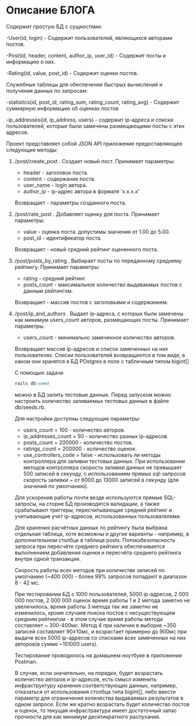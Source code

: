 # Описание БЛОГА
Содержит простую БД с сущностями:

-User(id, login) - Содержит пользователей, являющихся авторами постов.

-Post(id, header, content, author_ip, user_id) - Содержит посты и информацию о них.

-Rating(id, value, post_id) - Содержит оценки постов.
 
 Служебные таблицы для обеспечения быстрых вычислений и получения данных по запросам:
 
 -statistics(id, post_id, rating_sum, rating_count, rating_avg) - Содержит суммарную информацию об оценках постов
 
 -ip_addresses(id, ip_address, users) - содержит ip-адреса и списки пользователей, которые были замечены размещающими посты с этих адресов.

Проект представляет собой JSON API приложение предоставляющее следующие методы:

1) /post/create_post . Создает новый пост. Принимает параметры:
    
      - header - заголовок поста.
      - content - содержание поста.
      - user_name - login автора.
      - author_ip - ip-адрес автора в формате 'x.x.x.x'
      
      Возвращает - параметры созданного поста.

1) /post/rate_post . Добавляет оценку для поста. Принимает параметры:
    
      - value - оценка поста. допустимы значения от 1.00 до 5.00.
      - post_id - идентификатор поста.
      
      Возвращает - новый средний рейтинг оцененного поста.

1) /post/posts_by_rating . Выбирает посты по переданному среднему рейтингу. Принимает параметры:
    
      - rating - средний рейтинг.
      - posts_count - максимальное количество выдаваемых постов с данным рейтингом.
      
      Возвращает - массив постов с заголовками и содержанием.

1) /post/ip_and_authors . Выдает ip-адреса, с которых были замечены как минимум users_count авторов, размещающих посты. Принимает параметры:
    
      - users_count - минимально замеченное количество авторов.
      
      Возвращает массив ip-адресов и список замеченных на них пользователях. Списки пользователей возвращаются в том виде, в каком они хранятся в БД POstgres в поле с табличным типом bigint[]
      
      С помощью задачи 
      ```ruby
      rails db:seed
      ```
      можно в БД залить тестовые данные. Перед запуском можно настроить количество заливаемых тестовых данных в файле db/seeds.rb.
      
      Для настройки доступны следующие параметры:
      
      - users_count = 100 - количество авторов.
      - ip_addresses_count = 50 - количество разных ip-адресов.
      - posts_count = 200000 - количество постов.
      - ratings_count = 200000 - количество оценок.
      - use_controllers_code = false - использовать ли методы контроллера для заливки тестовых данных. При использовании методов контроллера скорость заливки данных не превышает 500 записей в секунду, с использованием прямых sql-запросов скорость заливки ~ от 6000 до 13000 записей в секунду (для значений по умолчанию).
      
      Для ускорения работы почти везде используются прямые SQL-запросы, на сторне БД производятся валидации, а также срабатывают триггеры, пересчитывающие средний рейтинг и учитывающие учет ip-адресов, использованных пользователями.
      
      Для хранения расчётных данных по рейтингу была выбрана отдельная таблица, хотя возможны и другие варианты - например, в дополнительном столбце в таблице posts. Потокобезопасность запроса при пересчёте среднего рейтинга обеспечивается выполнением добавления оценки и пересчёта среднего рейтинга внутри одной транзакции.
      
      Скорость работы всех методов при количестве записей по умолчанию (~400 000) - более 99% запросов попадают в диапазон 8 - 42 мс.
      
      При тестировании БД с 1000 пользователей, 5000 ip-адресов, 2 000 000 постов, 2 000 000 оценок время работы 1 и 2 метода заметно не увеличилось, время работы 3 метода так же заметно не изменилось, кроме случаев поиска постов с несуществующим средним рейтингом - в этом случае время работы метода составляет ~ 300-400мс. Метод 4 при наличии в выборке ~350 записей составляет 90±10мс, и возрастает примерно до 900мс при выдаче всех 5000 ip-адресов со списками всех замеченных на них авторов(в сумме ~151000 users).
      
      Тестирование проводилось на домашнем ноутбуке в приложении Postman.
      
      В случае, если значительно, на порядки, будет возрастать количество авторов и ip-адресов, есть смысл изменить инфраструктуру хранения соответствующих данных, например, отказаться от использования столбца типа bigint[], либо ввести параметр для ограничения количества выдаваемых результатов в одном запросе. Если же кратно возрастать будет количество постов и оценок, то текущая инфрастрактура имеет достаточный запас прочности для как минимум десятикратного распухания.
